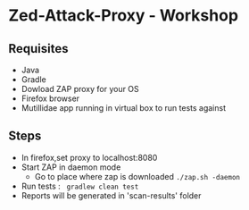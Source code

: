 # Zed-Attack-Proxy - Workshop

## Requisites
  - Java
  - Gradle
  - Dowload ZAP proxy for your OS
  - Firefox browser
  - Mutillidae app running in virtual box to run tests against
 
 ## Steps
  - In firefox,set proxy to localhost:8080
  - Start ZAP in daemon mode 
      - Go to place where zap is downloaded ```./zap.sh -daemon```
  - Run tests : ``` gradlew clean test```
  - Reports will be generated in 'scan-results' folder
